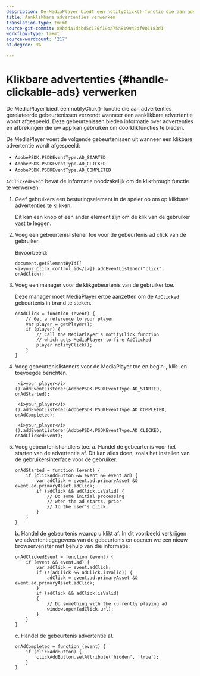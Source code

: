 ```yaml
---
description: De MediaPlayer biedt een notifyClick()-functie die aan advertenties gerelateerde gebeurtenissen verzendt wanneer een aanklikbare advertentie wordt afgespeeld. Deze gebeurtenissen bieden informatie over advertenties en afbrekingen die uw app kan gebruiken om doorklikfuncties te bieden.
title: Aanklikbare advertenties verwerken
translation-type: tm+mt
source-git-commit: 89bdda1d4bd5c126f19ba75a819942df901183d1
workflow-type: tm+mt
source-wordcount: '217'
ht-degree: 0%

---
```



# Klikbare advertenties {#handle-clickable-ads} verwerken

De MediaPlayer biedt een notifyClick()-functie die aan advertenties gerelateerde gebeurtenissen verzendt wanneer een aanklikbare advertentie wordt afgespeeld. Deze gebeurtenissen bieden informatie over advertenties en afbrekingen die uw app kan gebruiken om doorklikfuncties te bieden.

De MediaPlayer voert de volgende gebeurtenissen uit wanneer een klikbare advertentie wordt afgespeeld:

* `AdobePSDK.PSDKEventType.AD_STARTED`
* `AdobePSDK.PSDKEventType.AD_CLICKED`
* `AdobePSDK.PSDKEventType.AD_COMPLETED`

`AdClickedEvent` bevat de informatie noodzakelijk om de klikthrough functie te verwerken.

1. Geef gebruikers een besturingselement in de speler op om op klikbare advertenties te klikken.

   Dit kan een knop of een ander element zijn om de klik van de gebruiker vast te leggen.
1. Voeg een gebeurtenislistener toe voor de gebeurtenis ad click van de gebruiker.

   Bijvoorbeeld:

   ```
   document.getElementById([ 
   <i>your_click_control_id</i>]).addEventListener("click", onAdClick);
   ```

1. Voeg een manager voor de klikgebeurtenis van de gebruiker toe.

   Deze manager moet MediaPlayer ertoe aanzetten om de `AdClicked` gebeurtenis in brand te steken.

   ```
   onAdClick = function (event) { 
       // Get a reference to your player 
       var player = getPlayer(); 
       if (player) { 
           // Call the MediaPlayer's notifyClick function 
           // which gets MediaPlayer to fire AdClicked 
           player.notifyClick(); 
       } 
   } 
   ```

1. Voeg gebeurtenislisteners voor de MediaPlayer toe en begin-, klik- en toevoegde berichten.

   ```
    <i>your_player</i>().addEventListener(AdobePSDK.PSDKEventType.AD_STARTED, onAdStarted); 
   
    <i>your_player</i>().addEventListener(AdobePSDK.PSDKEventType.AD_COMPLETED, onAdCompleted);
   
    <i>your_player</i>().addEventListener(AdobePSDK.PSDKEventType.AD_CLICKED, onAdClickedEvent);
   ```

1. Voeg gebeurtenishandlers toe.
a. Handel de gebeurtenis voor het starten van de advertentie af.
Dit kan alles doen, zoals het instellen van de gebruikersinterface voor de gebruiker.

   ```
   onAdStarted = function (event) { 
       if (clickAddButton && event && event.ad) { 
           var adClick = event.ad.primaryAsset && event.ad.primaryAsset.adClick; 
           if (adClick && adClick.isValid) { 
               // Do some initial processing  
               // when the ad starts, prior 
               // to the user's click. 
           } 
       } 
   }
   ```

   b. Handel de gebeurtenis waarop u klikt af.
In dit voorbeeld verkrijgen we advertentiegegevens van de gebeurtenis en openen we een nieuw browservenster met behulp van die informatie:

   ```
   onAdClickedEvent = function (event) { 
       if (event && event.ad) { 
           var adClick = event.adClick; 
           if (!(adClick && adClick.isValid)) { 
               adClick = event.ad.primaryAsset && event.ad.primaryAsset.adClick; 
           } 
           if (adClick && adClick.isValid) 
           { 
               // Do something with the currently playing ad 
               window.open(adClick.url); 
           } 
       } 
   }
   ```

   c. Handel de gebeurtenis advertentie af.

   ```
   onAdCompleted = function (event) { 
       if (clickAddButton) { 
           clickAddButton.setAttribute('hidden', 'true'); 
       } 
   }
   ```
